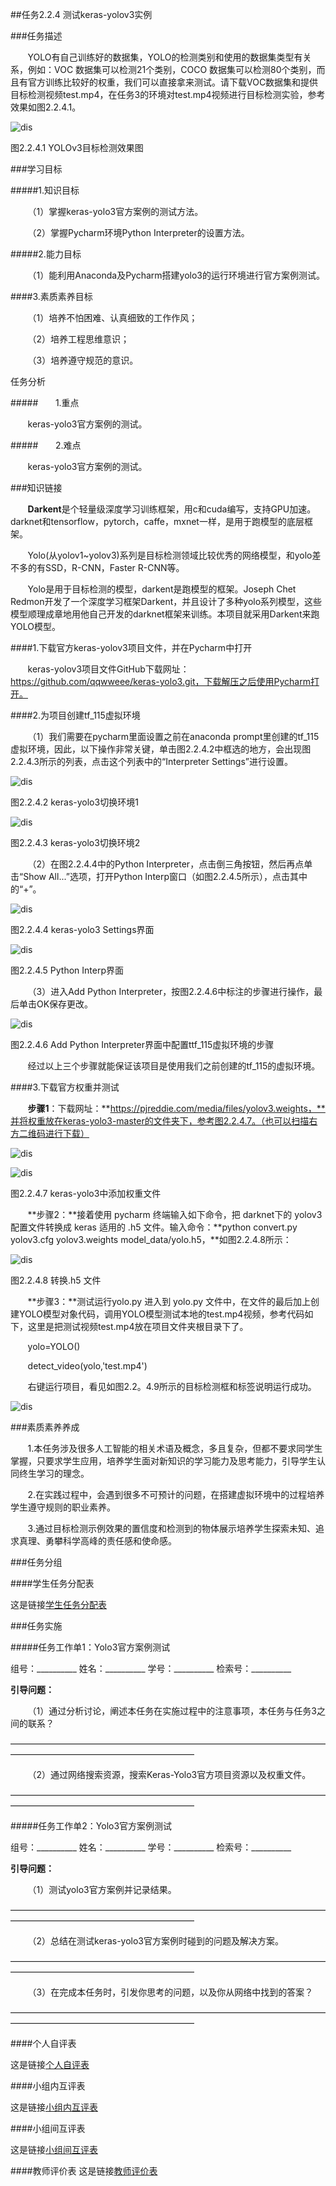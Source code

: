 ##任务2.2.4 测试keras-yolov3实例

###任务描述

&nbsp;&nbsp;&nbsp;&nbsp;&nbsp;&nbsp;&nbsp;YOLO有自己训练好的数据集，YOLO的检测类别和使用的数据集类型有关系，例如：VOC 数据集可以检测21个类别，COCO 数据集可以检测80个类别，而且有官方训练比较好的权重，我们可以直接拿来测试。请下载VOC数据集和提供目标检测视频test.mp4，在任务3的环境对test.mp4视频进行目标检测实验，参考效果如图2.2.4.1。

![dis](./b1.png)

图2.2.4.1 YOLOv3目标检测效果图

###学习目标

#####1.知识目标

&nbsp;&nbsp;&nbsp;&nbsp;&nbsp;&nbsp;&nbsp;（1）掌握keras-yolo3官方案例的测试方法。

&nbsp;&nbsp;&nbsp;&nbsp;&nbsp;&nbsp;&nbsp;（2）掌握Pycharm环境Python Interpreter的设置方法。

#####2.能力目标

&nbsp;&nbsp;&nbsp;&nbsp;&nbsp;&nbsp;&nbsp;（1）能利用Anaconda及Pycharm搭建yolo3的运行环境进行官方案例测试。

####3.素质素养目标

&nbsp;&nbsp;&nbsp;&nbsp;&nbsp;&nbsp;&nbsp;（1）培养不怕困难、认真细致的工作作风；

&nbsp;&nbsp;&nbsp;&nbsp;&nbsp;&nbsp;&nbsp;（2）培养工程思维意识；

&nbsp;&nbsp;&nbsp;&nbsp;&nbsp;&nbsp;&nbsp;（3）培养遵守规范的意识。

任务分析

#####&nbsp;&nbsp;&nbsp;&nbsp;&nbsp;&nbsp;&nbsp;1.重点

&nbsp;&nbsp;&nbsp;&nbsp;&nbsp;&nbsp;&nbsp;keras-yolo3官方案例的测试。

#####&nbsp;&nbsp;&nbsp;&nbsp;&nbsp;&nbsp;&nbsp;2.难点

&nbsp;&nbsp;&nbsp;&nbsp;&nbsp;&nbsp;&nbsp;keras-yolo3官方案例的测试。	

###知识链接

&nbsp;&nbsp;&nbsp;&nbsp;&nbsp;&nbsp;&nbsp;**Darkent**是个轻量级深度学习训练框架，用c和cuda编写，支持GPU加速。darknet和tensorflow，pytorch，caffe，mxnet一样，是用于跑模型的底层框架。

&nbsp;&nbsp;&nbsp;&nbsp;&nbsp;&nbsp;&nbsp;Yolo(从yolov1~yolov3)系列是目标检测领域比较优秀的网络模型，和yolo差不多的有SSD，R-CNN，Faster R-CNN等。

&nbsp;&nbsp;&nbsp;&nbsp;&nbsp;&nbsp;&nbsp;Yolo是用于目标检测的模型，darkent是跑模型的框架。Joseph Chet Redmon开发了一个深度学习框架Darkent，并且设计了多种yolo系列模型，这些模型顺理成章地用他自己开发的darknet框架来训练。本项目就采用Darkent来跑YOLO模型。

####1.下载官方keras-yolov3项目文件，并在Pycharm中打开

&nbsp;&nbsp;&nbsp;&nbsp;&nbsp;&nbsp;&nbsp;keras-yolov3项目文件GitHub下载网址：https://github.com/qqwweee/keras-yolo3.git，下载解压之后使用Pycharm打开。

####2.为项目创建tf_115虚拟环境

&nbsp;&nbsp;&nbsp;&nbsp;&nbsp;&nbsp;&nbsp;（1）我们需要在pycharm里面设置之前在anaconda prompt里创建的tf_115虚拟环境，因此，以下操作非常关键，单击图2.2.4.2中框选的地方，会出现图2.2.4.3所示的列表，点击这个列表中的“Interpreter Settings”进行设置。
 
![dis](./b2.png)

图2.2.4.2 keras-yolo3切换环境1
 
![dis](./b3.png)

图2.2.4.3 keras-yolo3切换环境2

&nbsp;&nbsp;&nbsp;&nbsp;&nbsp;&nbsp;&nbsp;（2）在图2.2.4.4中的Python Interpreter，点击倒三角按钮，然后再点单击“Show All...”选项，打开Python Interp窗口（如图2.2.4.5所示），点击其中的“+”。

![dis](./b4.png)

图2.2.4.4 keras-yolo3 Settings界面
 
![dis](./b5.png)

图2.2.4.5 Python Interp界面

&nbsp;&nbsp;&nbsp;&nbsp;&nbsp;&nbsp;&nbsp;（3）进入Add Python Interpreter，按图2.2.4.6中标注的步骤进行操作，最后单击OK保存更改。
 
![dis](./b6.png)

图2.2.4.6 Add Python Interpreter界面中配置ttf_115虚拟环境的步骤

&nbsp;&nbsp;&nbsp;&nbsp;&nbsp;&nbsp;&nbsp;经过以上三个步骤就能保证该项目是使用我们之前创建的tf_115的虚拟环境。

####3.下载官方权重并测试

&nbsp;&nbsp;&nbsp;&nbsp;&nbsp;&nbsp;&nbsp;**步骤1**：下载网址：**https://pjreddie.com/media/files/yolov3.weights，**并将权重放在keras-yolo3-master的文件夹下，参考图2.2.4.7。（也可以扫描右方二维码进行下载）

![dis](./b7.jpg)

![dis](./b8.png)

图2.2.4.7 keras-yolo3中添加权重文件

&nbsp;&nbsp;&nbsp;&nbsp;&nbsp;&nbsp;&nbsp;**步骤2：**接着使用 pycharm 终端输入如下命令，把 darknet下的 yolov3 配置文件转换成 keras 适用的 .h5 文件。输入命令：**python convert.py yolov3.cfg yolov3.weights model_data/yolo.h5，**如图2.2.4.8所示：
 
![dis](./b9.png)

图2.2.4.8  转换.h5 文件

&nbsp;&nbsp;&nbsp;&nbsp;&nbsp;&nbsp;&nbsp;**步骤3：**测试运行yolo.py
进入到 yolo.py 文件中，在文件的最后加上创建YOLO模型对象代码，调用YOLO模型测试本地的test.mp4视频，参考代码如下，这里是把测试视频test.mp4放在项目文件夹根目录下了。

&nbsp;&nbsp;&nbsp;&nbsp;&nbsp;&nbsp;&nbsp;yolo=YOLO()

&nbsp;&nbsp;&nbsp;&nbsp;&nbsp;&nbsp;&nbsp;detect_video(yolo,'test.mp4')

&nbsp;&nbsp;&nbsp;&nbsp;&nbsp;&nbsp;&nbsp;右键运行项目，看见如图2.2。4.9所示的目标检测框和标签说明运行成功。

![dis](./b10.png)

###素质素养养成

&nbsp;&nbsp;&nbsp;&nbsp;&nbsp;&nbsp;&nbsp;1.本任务涉及很多人工智能的相关术语及概念，多且复杂，但都不要求同学生掌握，只要求学生应用，培养学生面对新知识的学习能力及思考能力，引导学生认同终生学习的理念。

&nbsp;&nbsp;&nbsp;&nbsp;&nbsp;&nbsp;&nbsp;2.在实践过程中，会遇到很多不可预计的问题，在搭建虚拟环境中的过程培养学生遵守规则的职业素养。

&nbsp;&nbsp;&nbsp;&nbsp;&nbsp;&nbsp;&nbsp;3.通过目标检测示例效果的置信度和检测到的物体展示培养学生探索未知、追求真理、勇攀科学高峰的责任感和使命感。

###任务分组

####学生任务分配表

这是链接[学生任务分配表](https://docs.qq.com/sheet/DWUJFSWhhdXVpT3ls)

###任务实施

#####任务工作单1：Yolo3官方案例测试

组号：__________           姓名：__________           学号：__________            检索号：__________                

**引导问题：**

&nbsp;&nbsp;&nbsp;&nbsp;&nbsp;&nbsp;&nbsp;（1）通过分析讨论，阐述本任务在实施过程中的注意事项，本任务与任务3之间的联系？

————————————————————————————————————————————————————————— 
                                                                            
&nbsp;&nbsp;&nbsp;&nbsp;&nbsp;&nbsp;&nbsp;（2）通过网络搜索资源，搜索Keras-Yolo3官方项目资源以及权重文件。

————————————————————————————————————————————————————————— 
              
#####任务工作单2：Yolo3官方案例测试

组号：__________           姓名：__________           学号：__________            检索号：__________                
         
**引导问题：**

&nbsp;&nbsp;&nbsp;&nbsp;&nbsp;&nbsp;&nbsp;（1）测试yolo3官方案例并记录结果。
                                                                               
————————————————————————————————————————————————————————— 

&nbsp;&nbsp;&nbsp;&nbsp;&nbsp;&nbsp;&nbsp;（2）总结在测试keras-yolo3官方案例时碰到的问题及解决方案。
           
————————————————————————————————————————————————————————— 
                                                                    
&nbsp;&nbsp;&nbsp;&nbsp;&nbsp;&nbsp;&nbsp;（3）在完成本任务时，引发你思考的问题，以及你从网络中找到的答案？

   —————————————————————————————————————————————————————————          
                                                  
####个人自评表

这是链接[个人自评表](https://docs.qq.com/sheet/DWU9HdWhXVVpYR3FW)

####小组内互评表

这是链接[小组内互评表](https://docs.qq.com/sheet/DWXV3Y2tCUERWVGJz)

####小组间互评表

这是链接[小组间互评表](https://docs.qq.com/sheet/DWVZ2eFJDaFZHU1Bs)

####教师评价表
这是链接[教师评价表](https://docs.qq.com/sheet/DWWRCQm1JYVVnTFF2)
